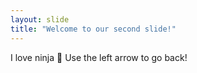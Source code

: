 ```yaml
---
layout: slide
title: "Welcome to our second slide!"
---
```

I love ninja 🥷 
Use the left arrow to go back!
